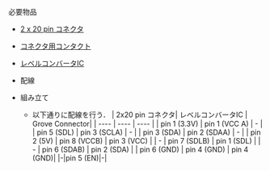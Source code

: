 必要物品
- [2 x 20 pin コネクタ](https://jp.misumi-ec.com/vona2/detail/222000486813/?HissuCode=PS-40SD-D4C2)
- [コネクタ用コンタクト](https://jp.misumi-ec.com/vona2/detail/222000484057/?HissuCode=030-51307-001)
- [レベルコンバータIC](https://ssci.to/2375)
- 配線

- 組み立て
    - 以下通りに配線を行う．
        | 2x20 pin コネクタ| レベルコンバータIC | Grove Connector|
        | ---- | ---- | ---- |
        | pin 1 (3.3V) | pin 1 (VCC A) | - |
        | pin 5 (SDL) | pin 3 (SCLA) | - |
        | pin 3 (SDA) | pin 2 (SDAA) | - |
        | pin 2 (5V) | pin 8 (VCCB) | pin 3 (VCC) |
        | - | pin 7 (SDLB) | pin 1 (SDL) |
        | - | pin 6 (SDAB) | pin 2 (SDA) |
        | pin 6 (GND) | pin 4 (GND) | pin 4 (GND)|
        |-|pin 5 (EN)|-|